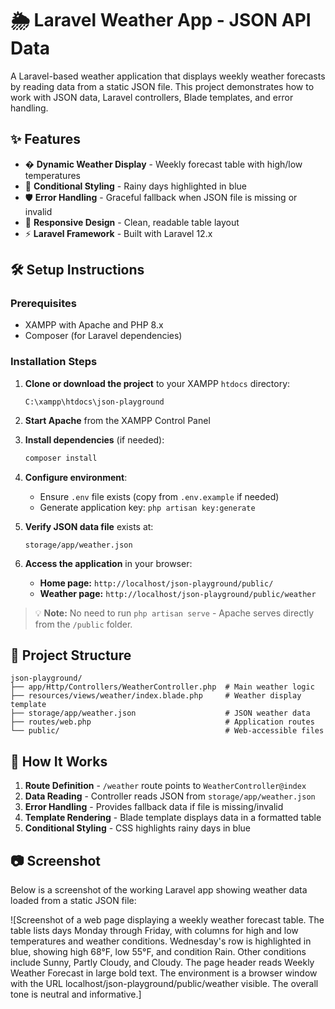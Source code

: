 
# 🌦️ Laravel Weather App - JSON API Data

A Laravel-based weather application that displays weekly weather forecasts by reading data from a static JSON file. This project demonstrates how to work with JSON data, Laravel controllers, Blade templates, and error handling.

## ✨ Features

- � **Dynamic Weather Display** - Weekly forecast table with high/low temperatures
- 🎨 **Conditional Styling** - Rainy days highlighted in blue
- 🛡️ **Error Handling** - Graceful fallback when JSON file is missing or invalid
- 📱 **Responsive Design** - Clean, readable table layout
- ⚡ **Laravel Framework** - Built with Laravel 12.x

## 🛠 Setup Instructions

### Prerequisites
- XAMPP with Apache and PHP 8.x
- Composer (for Laravel dependencies)

### Installation Steps

1. **Clone or download the project** to your XAMPP `htdocs` directory:
   ```
   C:\xampp\htdocs\json-playground
   ```

2. **Start Apache** from the XAMPP Control Panel

3. **Install dependencies** (if needed):
   ```bash
   composer install
   ```

4. **Configure environment**:
   - Ensure `.env` file exists (copy from `.env.example` if needed)
   - Generate application key: `php artisan key:generate`

5. **Verify JSON data file** exists at:
   ```
   storage/app/weather.json
   ```

6. **Access the application** in your browser:
   - **Home page:** `http://localhost/json-playground/public/`
   - **Weather page:** `http://localhost/json-playground/public/weather`

> 💡 **Note:** No need to run `php artisan serve` - Apache serves directly from the `/public` folder.

## 📁 Project Structure

```
json-playground/
├── app/Http/Controllers/WeatherController.php  # Main weather logic
├── resources/views/weather/index.blade.php     # Weather display template
├── storage/app/weather.json                    # JSON weather data
├── routes/web.php                              # Application routes
└── public/                                     # Web-accessible files
```

## 🔧 How It Works

1. **Route Definition** - `/weather` route points to `WeatherController@index`
2. **Data Reading** - Controller reads JSON from `storage/app/weather.json`
3. **Error Handling** - Provides fallback data if file is missing/invalid
4. **Template Rendering** - Blade template displays data in a formatted table
5. **Conditional Styling** - CSS highlights rainy days in blue

## 📷 Screenshot

Below is a screenshot of the working Laravel app showing weather data loaded from a static JSON file:

![Screenshot of a web page displaying a weekly weather forecast table. The table lists days Monday through Friday, with columns for high and low temperatures and weather conditions. Wednesday's row is highlighted in blue, showing high 68°F, low 55°F, and condition Rain. Other conditions include Sunny, Partly Cloudy, and Cloudy. The page header reads Weekly Weather Forecast in large bold text. The environment is a browser window with the URL localhost/json-playground/public/weather visible. The overall tone is neutral and informative.]